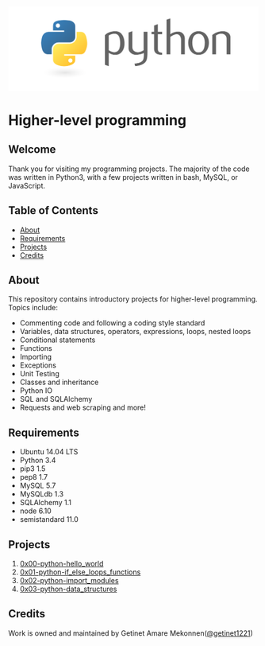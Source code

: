 ![logo](https://github.com/getinet1221/alx-higher_level_programming/blob/master/python.png)
# Higher-level programming
## Welcome
Thank you for visiting my programming projects. The majority of the code was written in Python3, with a few projects written in bash, MySQL, or JavaScript.
## Table of Contents
-  [About](https://github.com/getinet1221/alx-higher_level_programming#about)
-  [Requirements](https://github.com/getinet1221/alx-higher_level_programming#requirements)
-  [Projects](https://github.com/getinet1221/alx-higher_level_programming#projects)
-  [Credits](https://github.com/getinet1221/alx-higher_level_programming#credits)
## About
This repository contains introductory projects for higher-level programming. Topics include:

- Commenting code and following a coding style standard
- Variables, data structures, operators, expressions, loops, nested loops
- Conditional statements
- Functions
- Importing
- Exceptions
- Unit Testing
- Classes and inheritance
- Python IO
- SQL and SQLAlchemy
- Requests and web scraping and more!
## Requirements
- Ubuntu 14.04 LTS
- Python 3.4
- pip3 1.5
- pep8 1.7
- MySQL 5.7
- MySQLdb 1.3
- SQLAlchemy 1.1
- node 6.10
- semistandard 11.0
## Projects
1. [0x00-python-hello_world](https://github.com/getinet1221/alx-higher_level_programming/tree/master/0x00-python-hello_world)
2. [0x01-python-if_else_loops_functions](https://github.com/getinet1221/alx-higher_level_programming/tree/master/0x01-python-if_else_loops_functions)
3. [0x02-python-import_modules](https://github.com/getinet1221/alx-higher_level_programming/tree/master/0x02-python-import_modules)
4. [0x03-python-data_structures](https://github.com/getinet1221/alx-higher_level_programming/tree/master/0x03-python-data_structures)
## Credits
Work is owned and maintained by Getinet Amare Mekonnen([@getinet1221](https://github.com/getinet1221))

